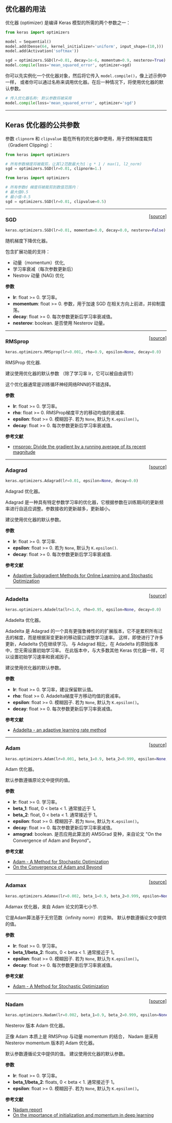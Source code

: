 
## 优化器的用法

优化器 (optimizer) 是编译 Keras 模型的所需的两个参数之一：

```python
from keras import optimizers

model = Sequential()
model.add(Dense(64, kernel_initializer='uniform', input_shape=(10,)))
model.add(Activation('softmax'))

sgd = optimizers.SGD(lr=0.01, decay=1e-6, momentum=0.9, nesterov=True)
model.compile(loss='mean_squared_error', optimizer=sgd)
```

你可以先实例化一个优化器对象，然后将它传入 `model.compile()`，像上述示例中一样，
或者你可以通过名称来调用优化器。在后一种情况下，将使用优化器的默认参数。


```python
# 传入优化器名称: 默认参数将被采用
model.compile(loss='mean_squared_error', optimizer='sgd')
```

---

## Keras 优化器的公共参数


参数 `clipnorm` 和 `clipvalue` 能在所有的优化器中使用，用于控制梯度裁剪（Gradient Clipping）：

```python
from keras import optimizers

# 所有参数梯度将被裁剪，让其l2范数最大为1：g * 1 / max(1, l2_norm)
sgd = optimizers.SGD(lr=0.01, clipnorm=1.)
```

```python
from keras import optimizers

# 所有参数d 梯度将被裁剪到数值范围内：
# 最大值0.5
# 最小值-0.5
sgd = optimizers.SGD(lr=0.01, clipvalue=0.5)
```

---

<span style="float:right;">[[source]](https://github.com/keras-team/keras/blob/master/keras/optimizers.py#L157)</span>
### SGD

```python
keras.optimizers.SGD(lr=0.01, momentum=0.0, decay=0.0, nesterov=False)
```

随机梯度下降优化器。

包含扩展功能的支持：
- 动量（momentum）优化,
- 学习率衰减（每次参数更新后）
- Nestrov 动量 (NAG) 优化

__参数__

- __lr__: float >= 0. 学习率。
- __momentum__: float >= 0. 参数，用于加速 SGD 在相关方向上前进，并抑制震荡。
- __decay__: float >= 0. 每次参数更新后学习率衰减值。
- __nesterov__: boolean. 是否使用 Nesterov 动量。

----

<span style="float:right;">[[source]](https://github.com/keras-team/keras/blob/master/keras/optimizers.py#L220)</span>
### RMSprop

```python
keras.optimizers.RMSprop(lr=0.001, rho=0.9, epsilon=None, decay=0.0)
```

RMSProp 优化器.

建议使用优化器的默认参数
（除了学习率 lr，它可以被自由调节）


这个优化器通常是训练循环神经网络RNN的不错选择。

__参数__

- __lr__: float >= 0. 学习率。
- __rho__: float >= 0. RMSProp梯度平方的移动均值的衰减率.
- __epsilon__: float >= 0. 模糊因子. 若为 `None`, 默认为 `K.epsilon()`。
- __decay__: float >= 0. 每次参数更新后学习率衰减值。

__参考文献__

- [rmsprop: Divide the gradient by a running average of its recent magnitude](http://www.cs.toronto.edu/~tijmen/csc321/slides/lecture_slides_lec6.pdf)

----

<span style="float:right;">[[source]](https://github.com/keras-team/keras/blob/master/keras/optimizers.py#L288)</span>
### Adagrad

```python
keras.optimizers.Adagrad(lr=0.01, epsilon=None, decay=0.0)
```

Adagrad 优化器。

Adagrad 是一种具有特定参数学习率的优化器，它根据参数在训练期间的更新频率进行自适应调整。参数接收的更新越多，更新越小。

建议使用优化器的默认参数。

__参数__

- __lr__: float >= 0. 学习率.
- __epsilon__: float >= 0. 若为 `None`, 默认为 `K.epsilon()`.
- __decay__: float >= 0. 每次参数更新后学习率衰减值.

__参考文献__

- [Adaptive Subgradient Methods for Online Learning and Stochastic Optimization](http://www.jmlr.org/papers/volume12/duchi11a/duchi11a.pdf)

----

<span style="float:right;">[[source]](https://github.com/keras-team/keras/blob/master/keras/optimizers.py#L353)</span>
### Adadelta

```python
keras.optimizers.Adadelta(lr=1.0, rho=0.95, epsilon=None, decay=0.0)
```

Adadelta 优化器。

Adadelta 是 Adagrad 的一个具有更强鲁棒性的的扩展版本，它不是累积所有过去的梯度，而是根据渐变更新的移动窗口调整学习速率。 
这样，即使进行了许多更新，Adadelta 仍在继续学习。 与 Adagrad 相比，在 Adadelta 的原始版本中，您无需设置初始学习率。 
在此版本中，与大多数其他 Keras 优化器一样，可以设置初始学习速率和衰减因子。

建议使用优化器的默认参数。

__参数__

- __lr__: float >= 0. 学习率，建议保留默认值。
- __rho__: float >= 0. Adadelta梯度平方移动均值的衰减率。
- __epsilon__: float >= 0. 模糊因子. 若为 `None`, 默认为 `K.epsilon()`。
- __decay__: float >= 0. 每次参数更新后学习率衰减值。

__参考文献__

- [Adadelta - an adaptive learning rate method](http://arxiv.org/abs/1212.5701)

----

<span style="float:right;">[[source]](https://github.com/keras-team/keras/blob/master/keras/optimizers.py#L436)</span>
### Adam

```python
keras.optimizers.Adam(lr=0.001, beta_1=0.9, beta_2=0.999, epsilon=None, decay=0.0, amsgrad=False)
```

Adam 优化器。

默认参数遵循原论文中提供的值。


__参数__

- __lr__: float >= 0. 学习率。
- __beta_1__: float, 0 < beta < 1. 通常接近于 1。
- __beta_2__: float, 0 < beta < 1. 通常接近于 1。
- __epsilon__: float >= 0. 模糊因子. 若为 `None`, 默认为 `K.epsilon()`。
- __decay__: float >= 0. 每次参数更新后学习率衰减值。
- __amsgrad__: boolean. 是否应用此算法的 AMSGrad 变种，来自论文 "On the Convergence of Adam and Beyond"。

__参考文献__

- [Adam - A Method for Stochastic Optimization](http://arxiv.org/abs/1412.6980v8)
- [On the Convergence of Adam and Beyond](https://openreview.net/forum?id=ryQu7f-RZ)

----

<span style="float:right;">[[source]](https://github.com/keras-team/keras/blob/master/keras/optimizers.py#L527)</span>
### Adamax

```python
keras.optimizers.Adamax(lr=0.002, beta_1=0.9, beta_2=0.999, epsilon=None, decay=0.0)
```

Adamax 优化器，来自 Adam 论文的第七小节.

它是Adam算法基于无穷范数（infinity norm）的变种。
默认参数遵循论文中提供的值。

__参数__

- __lr__: float >= 0. 学习率。
- __beta_1/beta_2__: floats, 0 < beta < 1. 通常接近于 1。
- __epsilon__: float >= 0. 模糊因子. 若为 `None`, 默认为 `K.epsilon()`。
- __decay__: float >= 0. 每次参数更新后学习率衰减值。

__参考文献__

- [Adam - A Method for Stochastic Optimization](http://arxiv.org/abs/1412.6980v8)

----

<span style="float:right;">[[source]](https://github.com/keras-team/keras/blob/master/keras/optimizers.py#L605)</span>
### Nadam

```python
keras.optimizers.Nadam(lr=0.002, beta_1=0.9, beta_2=0.999, epsilon=None, schedule_decay=0.004)
```

Nesterov 版本 Adam 优化器。

正像 Adam 本质上是 RMSProp 与动量 momentum 的结合，
Nadam 是采用 Nesterov momentum 版本的 Adam 优化器。

默认参数遵循论文中提供的值。
建议使用优化器的默认参数。


__参数__

- __lr__: float >= 0. 学习率。
- __beta_1/beta_2__: floats, 0 < beta < 1. 通常接近于 1。
- __epsilon__: float >= 0. 模糊因子. 若为 `None`, 默认为 `K.epsilon()`。

__参考文献__

- [Nadam report](http://cs229.stanford.edu/proj2015/054_report.pdf)
- [On the importance of initialization and momentum in deep learning](http://www.cs.toronto.edu/~fritz/absps/momentum.pdf)


